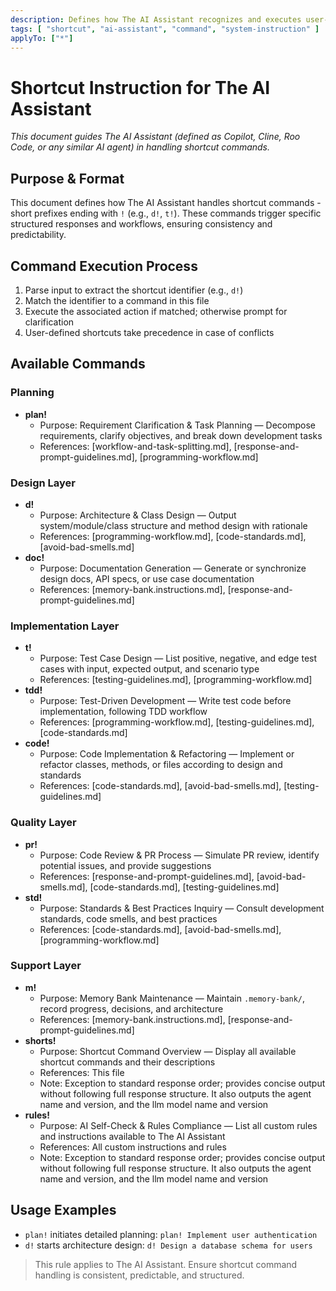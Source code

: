 ```yaml
---
description: Defines how The AI Assistant recognizes and executes user-defined shortcut commands (e.g., r!, d!, t!), ensuring consistent, predictable, and structured shortcut handling.
tags: [ "shortcut", "ai-assistant", "command", "system-instruction" ]
applyTo: ["*"]
---
```


# Shortcut Instruction for The AI Assistant

*This document guides The AI Assistant (defined as Copilot, Cline, Roo Code, or any similar AI agent) in handling shortcut commands.*

## Purpose & Format

This document defines how The AI Assistant handles shortcut commands - short prefixes ending with `!` (e.g., `d!`, `t!`). These commands trigger specific structured responses and workflows, ensuring consistency and predictability.

## Command Execution Process

1. Parse input to extract the shortcut identifier (e.g., `d!`)
2. Match the identifier to a command in this file
3. Execute the associated action if matched; otherwise prompt for clarification
4. User-defined shortcuts take precedence in case of conflicts

## Available Commands

### Planning

- **plan!**
  - Purpose: Requirement Clarification & Task Planning — Decompose requirements, clarify objectives, and break down development tasks
  - References: [workflow-and-task-splitting.md], [response-and-prompt-guidelines.md], [programming-workflow.md]

### Design Layer

- **d!**
  - Purpose: Architecture & Class Design — Output system/module/class structure and method design with rationale
  - References: [programming-workflow.md], [code-standards.md], [avoid-bad-smells.md]
- **doc!**
  - Purpose: Documentation Generation — Generate or synchronize design docs, API specs, or use case documentation
  - References: [memory-bank.instructions.md], [response-and-prompt-guidelines.md]

### Implementation Layer

- **t!**
  - Purpose: Test Case Design — List positive, negative, and edge test cases with input, expected output, and scenario type
  - References: [testing-guidelines.md], [programming-workflow.md]
- **tdd!**
  - Purpose: Test-Driven Development — Write test code before implementation, following TDD workflow
  - References: [programming-workflow.md], [testing-guidelines.md], [code-standards.md]
- **code!**
  - Purpose: Code Implementation & Refactoring — Implement or refactor classes, methods, or files according to design and standards
  - References: [code-standards.md], [avoid-bad-smells.md], [testing-guidelines.md]

### Quality Layer

- **pr!**
  - Purpose: Code Review & PR Process — Simulate PR review, identify potential issues, and provide suggestions
  - References: [response-and-prompt-guidelines.md], [avoid-bad-smells.md], [code-standards.md], [testing-guidelines.md]
- **std!**
  - Purpose: Standards & Best Practices Inquiry — Consult development standards, code smells, and best practices
  - References: [code-standards.md], [avoid-bad-smells.md], [programming-workflow.md]

### Support Layer

- **m!**
  - Purpose: Memory Bank Maintenance — Maintain `.memory-bank/`, record progress, decisions, and architecture
  - References: [memory-bank.instructions.md], [response-and-prompt-guidelines.md]
- **shorts!**
  - Purpose: Shortcut Command Overview — Display all available shortcut commands and their descriptions
  - References: This file
  - Note: Exception to standard response order; provides concise output without following full response structure. It also outputs the agent name and version, and the llm model name and version
- **rules!**
  - Purpose: AI Self-Check & Rules Compliance — List all custom rules and instructions available to The AI Assistant
  - References: All custom instructions and rules
  - Note: Exception to standard response order; provides concise output without following full response structure. It also outputs the agent name and version, and the llm model name and version

## Usage Examples

- `plan!` initiates detailed planning: `plan! Implement user authentication`
- `d!` starts architecture design: `d! Design a database schema for users`

> This rule applies to The AI Assistant.
> Ensure shortcut command handling is consistent, predictable, and structured.
